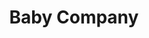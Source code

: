 ---
title: "Baby Company"
url: /ciudad-autonoma-de-buenos-aires/baby-company/
shop: artículos para bebés
---